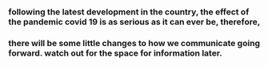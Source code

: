 ### following the latest development in the country, the effect of the pandemic covid 19 is as serious as it can ever be, therefore,
 ### there will be some little changes to how we communicate going forward. watch out for the space for information later.
